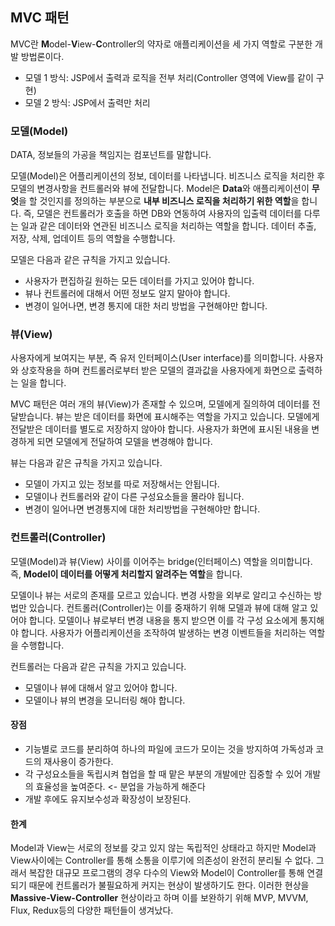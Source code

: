 ## MVC 패턴

MVC란 **M**odel-**V**iew-**C**ontroller의 약자로 애플리케이션을 세 가지 역할로 구분한 개발 방법론이다.

- 모델 1 방식: JSP에서 출력과 로직을 전부 처리(Controller 영역에 View를 같이 구현)
- 모델 2 방식: JSP에서 출력만 처리

### 모델(Model)

DATA, 정보들의 가공을 책임지는 컴포넌트를 말합니다.

모델(Model)은 어플리케이션의 정보, 데이터를 나타냅니다. 비즈니스 로직을 처리한 후 모델의 변경사항을 컨트롤러와 뷰에 전달합니다. Model은 **Data**와 애플리케이션이 **무엇**을 할 것인지를 정의하는 부분으로 **내부 비즈니스 로직을 처리하기 위한 역할**을 합니다. 즉, 모델은 컨트롤러가 호출을 하면 DB와 연동하여 사용자의 입출력 데이터를 다루는 일과 같은 데이터와 연관된 비즈니스 로직을 처리하는 역할을 합니다. 데이터 추출, 저장, 삭제, 업데이트 등의 역할을 수행합니다.

모델은 다음과 같은 규칙을 가지고 있습니다.

- 사용자가 편집하길 원하는 모든 데이터를 가지고 있어야 합니다.
- 뷰나 컨트롤러에 대해서 어떤 정보도 알지 말아야 합니다.
- 변경이 일어나면, 변경 통지에 대한 처리 방법을 구현해야만 합니다.

### 뷰(View)

사용자에게 보여지는 부분, 즉 유저 인터페이스(User interface)를 의미합니다. 사용자와 상호작용을 하며 컨트롤러로부터 받은 모델의 결과값을 사용자에게 화면으로 출력하는 일을 합니다.

MVC 패턴은 여러 개의 뷰(View)가 존재할 수 있으며, 모델에게 질의하여 데이터를 전달받습니다. 뷰는 받은 데이터를 화면에 표시해주는 역할을 가지고 있습니다. 모델에게 전달받은 데이터를 별도로 저장하지 않아야 합니다. 사용자가 화면에 표시된 내용을 변경하게 되면 모델에게 전달하여 모델을 변경해야 합니다.

뷰는 다음과 같은 규칙을 가지고 있습니다.

- 모델이 가지고 있는 정보를 따로 저장해서는 안됩니다.
- 모델이나 컨트롤러와 같이 다른 구성요소들을 몰라야 됩니다.
- 변경이 일어나면 변경통지에 대한 처리방법을 구현해야만 합니다.

### 컨트롤러(Controller)

모델(Model)과 뷰(View) 사이를 이어주는 bridge(인터페이스) 역할을 의미합니다. 즉, **Model이 데이터를 어떻게 처리할지 알려주는 역할**을 합니다.

모델이나 뷰는 서로의 존재를 모르고 있습니다. 변경 사항을 외부로 알리고 수신하는 방법만 있습니다. 컨트롤러(Controller)는 이를 중재하기 위해 모델과 뷰에 대해 알고 있어야 합니다. 모델이나 뷰로부터 변경 내용을 통지 받으면 이를 각 구성 요소에게 통지해야 합니다. 사용자가 어플리케이션을 조작하여 발생하는 변경 이벤트들을 처리하는 역할을 수행합니다.

컨트롤러는 다음과 같은 규칙을 가지고 있습니다.

- 모델이나 뷰에 대해서 알고 있어야 합니다.
- 모델이나 뷰의 변경을 모니터링 해야 합니다.

#### 장점

- 기능별로 코드를 분리하여 하나의 파일에 코드가 모이는 것을 방지하여 가독성과 코드의 재사용이 증가한다.
- 각 구성요소들을 독립시켜 협업을 할 때 맡은 부분의 개발에만 집중할 수 있어 개발의 효율성을 높여준다. <- 분업을 가능하게 해준다
- 개발 후에도 유지보수성과 확장성이 보장된다.

#### 한계
Model과 View는 서로의 정보를 갖고 있지 않는 독립적인 상태라고 하지만 Model과 View사이에는 Controller를 통해 소통을 이루기에 의존성이 완전히 분리될 수 없다. 그래서 복잡한 대규모 프로그램의 경우 다수의 View와 Model이 Controller를 통해 연결되기 때문에 컨트롤러가 불필요하게 커지는 현상이 발생하기도 한다. 이러한 현상을 **Massive-View-Controller** 현상이라고 하며 이를 보완하기 위해 MVP, MVVM, Flux, Redux등의 다양한 패턴들이 생겨났다.
